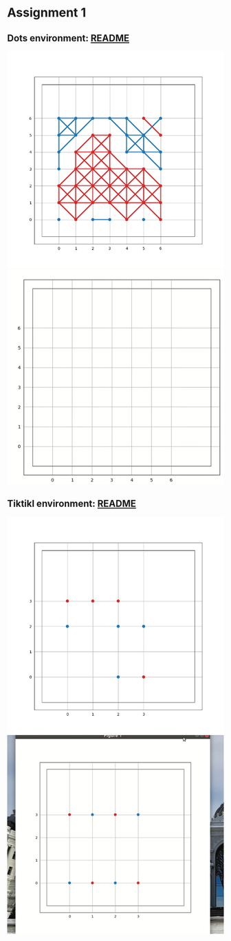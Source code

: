 # Assignment 1

## Dots environment: [README](https://github.com/hany606/PAI_Fall21IU/tree/main/Assignments/Assignment1/Dots)
![Image](https://github.com/hany606/PAI_Fall21IU/blob/main/Assignments/Assignment1/figures/Dots_red3.png?raw=true)
![Visualization](https://github.com/hany606/PAI_Fall21IU/blob/main/Assignments/Assignment1/figures/dots_red2_x2.gif)

## Tiktikl environment: [README](https://github.com/hany606/PAI_Fall21IU/tree/main/Assignments/Assignment1/Tiktikl)
![Image](https://github.com/hany606/PAI_Fall21IU/blob/main/Assignments/Assignment1/figures/Tiks_red1.png?raw=true)
![Visualization](https://github.com/hany606/PAI_Fall21IU/blob/main/Assignments/Assignment1/figures/tiks2.gif)


